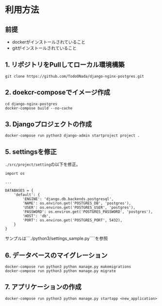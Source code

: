 # 利用方法

## 前提
* dockerがインストールされていること
* gitがインストールされていること

## 1. リポジトリをPullしてローカル環境構築

```
git clone https://github.com/TodoONada/django-nginx-postgres.git
```

## 2. doekcr-composeでイメージ作成
```
cd django-nginx-postgres
docker-compose build --no-cache
```

## 3. Djangoプロジェクトの作成

```
docker-compose run python3 django-admin startproject project .
```

## 5. settingsを修正

```./src/project/setting```の以下を修正。

```
import os

...

DATABASES = {
    'default': {
        'ENGINE': 'django.db.backends.postgresql',
        'NAME': os.environ.get('POSTGRES_DB', 'postgres'),
        'USER': os.environ.get('POSTGRES_USER', 'postgres'),
        'PASSWORD': os.environ.get('POSTGRES_PASSWORD', 'postgres'),
        'HOST': 'db',
        'PORT': os.environ.get('POSTGRES_PORT', 5432),
    }
}
```

サンプルは```./python3/settings_sample.py````を参照

## 6. データベースのマイグレーション

```
docker-compose run python3 python manage.py makemigrations
docker-compose run python3 python manage.py migrate
```

## 7. アプリケーションの作成

```
docker-compose run python3 python manage.py startapp <new_application>
```

